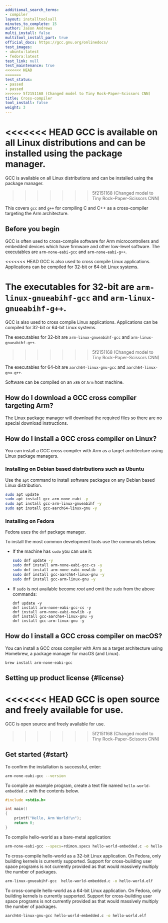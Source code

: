 ```yaml
---
additional_search_terms:
- compiler
layout: installtoolsall
minutes_to_complete: 15
author: Jason Andrews
multi_install: false
multitool_install_part: true
official_docs: https://gcc.gnu.org/onlinedocs/
test_images:
- ubuntu:latest
- fedora:latest
test_link: null
test_maintenance: true
<<<<<<< HEAD
=======
test_status:
- passed
- passed
>>>>>>> 5f2151168 (Changed model to Tiny Rock–Paper–Scissors CNN)
title: Cross-compiler
tool_install: false
weight: 3
---
```

<<<<<<< HEAD
GCC is available on all Linux distributions and can be installed using the package manager.
=======
GCC is available on all Linux distributions and can be installed using the package manager. 
>>>>>>> 5f2151168 (Changed model to Tiny Rock–Paper–Scissors CNN)

This covers `gcc` and `g++` for compiling C and C++ as a cross-compiler targeting the Arm architecture.

## Before you begin

GCC is often used to cross-compile software for Arm microcontrollers and embedded devices which have firmware and other low-level software. The executables are `arm-none-eabi-gcc` and `arm-none-eabi-g++`.

<<<<<<< HEAD
GCC is also used to cross compile Linux applications. Applications can be compiled for 32-bit or 64-bit Linux systems.

The executables for 32-bit are `arm-linux-gnueabihf-gcc` and `arm-linux-gnueabihf-g++`.
=======
GCC is also used to cross compile Linux applications. Applications can be compiled for 32-bit or 64-bit Linux systems. 

The executables for 32-bit are `arm-linux-gnueabihf-gcc` and `arm-linux-gnueabihf-g++`. 
>>>>>>> 5f2151168 (Changed model to Tiny Rock–Paper–Scissors CNN)

The executables for 64-bit are `aarch64-linux-gnu-gcc` and `aarch64-linux-gnu-g++`.

Software can be compiled on an `x86` or `Arm` host machine.

## How do I download a GCC cross compiler targeting Arm?

The Linux package manager will download the required files so there are no special download instructions.

## How do I install a GCC cross compiler on Linux?

You can install a GCC cross compiler with Arm as a target architecture using Linux package managers.

### Installing on Debian based distributions such as Ubuntu

Use the `apt` command to install software packages on any Debian based Linux distribution.

```bash { target="ubuntu:latest" }
sudo apt update
sudo apt install gcc-arm-none-eabi -y
sudo apt install gcc-arm-linux-gnueabihf -y
sudo apt install gcc-aarch64-linux-gnu -y
```

### Installing on Fedora

Fedora uses the `dnf` package manager.

To install the most common development tools use the commands below.

- If the machine has `sudo` you can use it:

  ```bash { target="fedora:latest" }
  sudo dnf update -y
  sudo dnf install arm-none-eabi-gcc-cs -y
  sudo dnf install arm-none-eabi-newlib -y
  sudo dnf install gcc-aarch64-linux-gnu -y
  sudo dnf install gcc-arm-linux-gnu -y
  ```

- If `sudo` is not available become _root_ and omit the `sudo` from the above commands:

  ```console
  dnf update -y
  dnf install arm-none-eabi-gcc-cs -y
  dnf install arm-none-eabi-newlib -y
  dnf install gcc-aarch64-linux-gnu -y
  dnf install gcc-arm-linux-gnu -y
  ```

## How do I install a GCC cross compiler on macOS?

You can install a GCC cross compiler with Arm as a target architecture using Homebrew, a package manager for macOS (and Linux).

```console
brew install arm-none-eabi-gcc
```

## Setting up product license {#license}

<<<<<<< HEAD
GCC is open source and freely available for use.
=======
GCC is open source and freely available for use. 
>>>>>>> 5f2151168 (Changed model to Tiny Rock–Paper–Scissors CNN)

## Get started {#start}

To confirm the installation is successful, enter:

```bash
arm-none-eabi-gcc --version
```

To compile an example program, create a text file named `hello-world-embedded.c` with the contents below.

```C { file_name="hello-world-embedded.c" }
#include <stdio.h>

int main()
{
    printf("Hello, Arm World!\n");
    return 0;
}
```

To compile hello-world as a bare-metal application:

```bash { target="ubuntu:latest" }
arm-none-eabi-gcc --specs=rdimon.specs hello-world-embedded.c -o hello-world.elf
```

To cross-compile hello-world as a 32-bit Linux application. On Fedora, only building kernels is currently supported. Support for cross-building user space programs is not currently provided as that would massively multiply the number of packages.

```bash { target="ubuntu:latest" }
arm-linux-gnueabihf-gcc  hello-world-embedded.c -o hello-world.elf
```

To cross-compile hello-world as a 64-bit Linux application. On Fedora, only building kernels is currently supported. Support for cross-building user space programs is not currently provided as that would massively multiply the number of packages.

```bash { target="ubuntu:latest" }
aarch64-linux-gnu-gcc hello-world-embedded.c -o hello-world.elf
```
